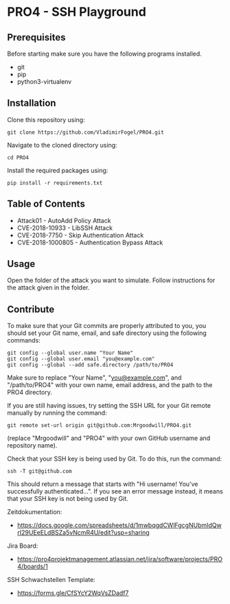 # PRO4 - SSH Playground

## Prerequisites

Before starting make sure you have the following programs installed.
* git
* pip
* python3-virtualenv

## Installation

Clone this repository using:
```
git clone https://github.com/VladimirFogel/PRO4.git
```
Navigate to the cloned directory using:
```
cd PRO4
```
Install the required packages using:
```
pip install -r requirements.txt
```

## Table of Contents
+ Attack01 - AutoAdd Policy Attack
+ CVE-2018-10933 - LibSSH Attack
+ CVE-2018-7750 - Skip Authentication Attack
+ CVE-2018-1000805 - Authentication Bypass Attack

## Usage

Open the folder of the attack you want to simulate.
Follow instructions for the attack given in the folder.

## Contribute

To make sure that your Git commits are properly attributed to you, you should set your Git name, email, and safe directory using the following commands:
```
git config --global user.name "Your Name"
git config --global user.email "you@example.com"
git config --global --add safe.directory /path/to/PRO4
```
Make sure to replace "Your Name", "you@example.com", and "/path/to/PRO4" with your own name, email address, and the path to the PRO4 directory.

If you are still having issues, try setting the SSH URL for your Git remote manually by running the command:
```
git remote set-url origin git@github.com:Mrgoodwill/PRO4.git 
```
(replace "Mrgoodwill" and "PRO4" with your own GitHub username and repository name).

Check that your SSH key is being used by Git. To do this, run the command:
```
ssh -T git@github.com
```
This should return a message that starts with
"Hi username! You've successfully authenticated...". If you see an error message instead, it means that your SSH key is not being used by Git.


Zeitdokumentation:
* https://docs.google.com/spreadsheets/d/1mwbqgdCWlFgcgNUbmIdQwrI29UEeELdBSZa5vNcmR4U/edit?usp=sharing

Jira Board:
* https://pro4projektmanagement.atlassian.net/jira/software/projects/PRO4/boards/1

SSH Schwachstellen Template:
* https://forms.gle/CfSYcY2WqVsZDadf7
